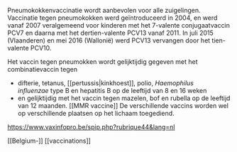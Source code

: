 Pneumokokkenvaccinatie wordt aanbevolen voor alle zuigelingen. Vaccinatie tegen pneumokokken werd geïntroduceerd in 2004, en werd vanaf 2007 veralgemeend voor kinderen met het 7-valente conjugaatvaccin PCV7 en daarna met het dertien-valente PCV13 vanaf 2011. In juli 2015 (Vlaanderen) en mei 2016 (Wallonië) werd PCV13 vervangen door het tien-valente PCV10.

Het vaccin tegen pneumokken wordt gelijktijdig gegeven met het combinatievaccin tegen 
- difterie, tetanus, [[pertussis|kinkhoest]], polio, _Haemophilus influenzae_ type B en hepatitis B op de leeftijd van 8 en 16 weken 
- en gelijktijdig met het vaccin tegen mazelen, bof en rubella op de leeftijd van 12 maanden. [[MMR vaccine]]
De verschillende vaccins worden wel op verschillende plaatsen op het lichaam toegediend.

https://www.vaxinfopro.be/spip.php?rubrique44&lang=nl

[[Belgium-]]
[[vaccinations]]